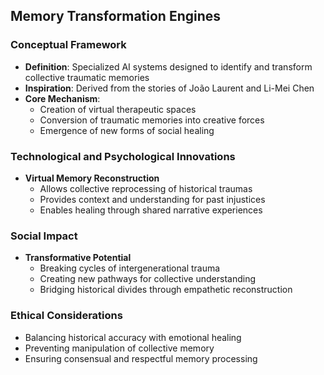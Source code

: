 ## Memory Transformation Engines

### Conceptual Framework
- **Definition**: Specialized AI systems designed to identify and transform collective traumatic memories
- **Inspiration**: Derived from the stories of João Laurent and Li-Mei Chen
- **Core Mechanism**: 
  * Creation of virtual therapeutic spaces
  * Conversion of traumatic memories into creative forces
  * Emergence of new forms of social healing

### Technological and Psychological Innovations
- **Virtual Memory Reconstruction**
  * Allows collective reprocessing of historical traumas
  * Provides context and understanding for past injustices
  * Enables healing through shared narrative experiences

### Social Impact
- **Transformative Potential**
  * Breaking cycles of intergenerational trauma
  * Creating new pathways for collective understanding
  * Bridging historical divides through empathetic reconstruction

### Ethical Considerations
- Balancing historical accuracy with emotional healing
- Preventing manipulation of collective memory
- Ensuring consensual and respectful memory processing
